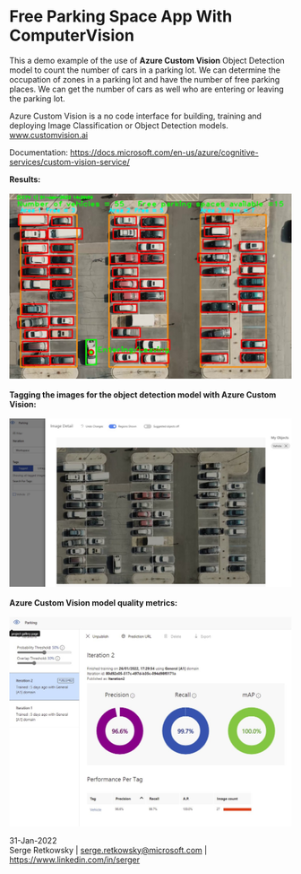 # Free Parking Space App With ComputerVision

This a demo example of the use of **Azure Custom Vision** Object Detection model to count the number of cars in
a parking lot. We can determine the occupation of zones in a parking lot and have the number of free parking places.
We can get the number of cars as well who are entering or leaving the parking lot.

Azure Custom Vision is a no code interface for building, training and deploying Image Classification or Object Detection models.
www.customvision.ai

Documentation:
https://docs.microsoft.com/en-us/azure/cognitive-services/custom-vision-service/

**Results:**
<br><br>
<img src = "images/result.jpg">
<br><br>
**Tagging the images for the object detection model with Azure Custom Vision:**
<br><br>
<img src = "cv1.jpg">
<br><br>
**Azure Custom Vision model quality metrics:**
<br><br>
<img src = "cv2.jpg">


31-Jan-2022
<br>
Serge Retkowsky | serge.retkowsky@microsoft.com | https://www.linkedin.com/in/serger
